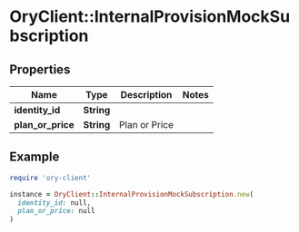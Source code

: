 # OryClient::InternalProvisionMockSubscription

## Properties

| Name | Type | Description | Notes |
| ---- | ---- | ----------- | ----- |
| **identity_id** | **String** |  |  |
| **plan_or_price** | **String** | Plan or Price |  |

## Example

```ruby
require 'ory-client'

instance = OryClient::InternalProvisionMockSubscription.new(
  identity_id: null,
  plan_or_price: null
)
```

